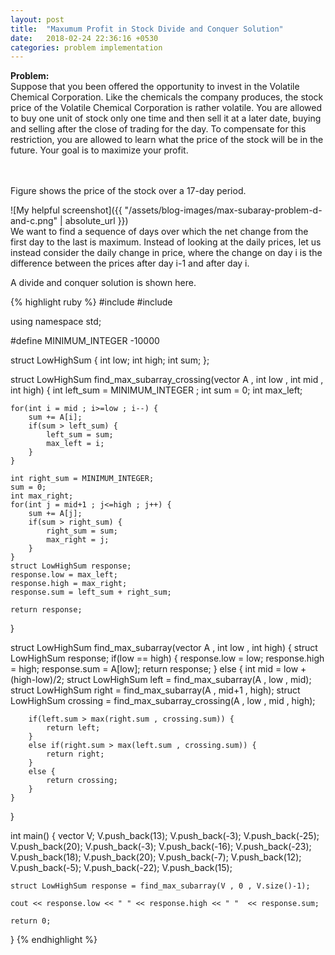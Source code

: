 ```yaml
---
layout: post
title:  "Maxumum Profit in Stock Divide and Conquer Solution"
date:   2018-02-24 22:36:16 +0530
categories: problem implementation
---
```


<strong>Problem:</strong> <br />
Suppose that you been offered the opportunity to invest in the Volatile Chemical Corporation. Like the chemicals the company produces, the stock price of the Volatile Chemical Corporation is rather volatile. You are allowed to buy one unit of stock only one time and then sell it at a later date, buying and selling after the close of trading for the day. To compensate for this restriction, you are allowed to learn what the price of the stock will be in the future. Your goal is to maximize your profit.

<br><br>
Figure shows the price of the stock over a 17-day period.

![My helpful screenshot]({{ "/assets/blog-images/max-subaray-problem-d-and-c.png" | absolute_url }})
<br />
We want to find a sequence of days over which the net change from the first day to the last is maximum. Instead of looking at the daily prices, let us instead consider the daily change in price, where the change on day i is the difference between the prices after day i-1 and after day i.
<br />


A divide and conquer solution is shown here. 

{% highlight ruby %}
#include<iostream>
#include<vector>

using namespace std;

#define MINIMUM_INTEGER -10000

struct LowHighSum
{
    int low;
    int high;
    int sum;
};

struct LowHighSum find_max_subarray_crossing(vector<int> A , int low , int mid , int high) {
    int left_sum = MINIMUM_INTEGER ;
    int sum = 0;
    int max_left;

    for(int i = mid ; i>=low ; i--) {
        sum += A[i];
        if(sum > left_sum) {
            left_sum = sum;
            max_left = i;
        }
    }

    int right_sum = MINIMUM_INTEGER;
    sum = 0;
    int max_right;
    for(int j = mid+1 ; j<=high ; j++) {
        sum += A[j];
        if(sum > right_sum) {
            right_sum = sum;
            max_right = j;
        }
    }
    struct LowHighSum response;
    response.low = max_left;
    response.high = max_right;
    response.sum = left_sum + right_sum;

    return response;

}

struct LowHighSum find_max_subarray(vector<int> A , int low , int high) {
    struct LowHighSum response;
    if(low == high) {
        response.low = low;
        response.high = high;
        response.sum = A[low];
        return response;
    }
    else {
        int mid = low + (high-low)/2;
        struct LowHighSum left = find_max_subarray(A , low , mid);
        struct LowHighSum right = find_max_subarray(A , mid+1 , high);
        struct LowHighSum crossing = find_max_subarray_crossing(A , low , mid , high);

        if(left.sum > max(right.sum , crossing.sum)) {
            return left;
        }
        else if(right.sum > max(left.sum , crossing.sum)) {
            return right;
        }
        else {
            return crossing;
        }
    }
}

int main() {
    vector<int> V;
    V.push_back(13);
    V.push_back(-3);
    V.push_back(-25);
    V.push_back(20);
    V.push_back(-3);
    V.push_back(-16);
    V.push_back(-23);
    V.push_back(18);
    V.push_back(20);
    V.push_back(-7);
    V.push_back(12);
    V.push_back(-5);
    V.push_back(-22);
    V.push_back(15);

    struct LowHighSum response = find_max_subarray(V , 0 , V.size()-1);

    cout << response.low << " " << response.high << " "  << response.sum;

    return 0;
}
{% endhighlight %}

